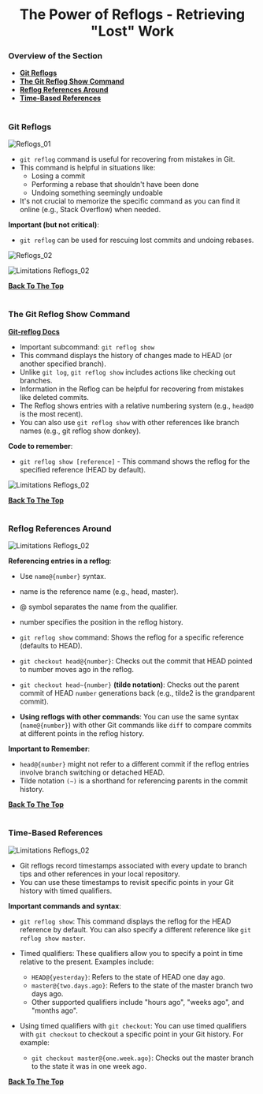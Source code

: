 <h1 align="center">The Power of Reflogs - Retrieving "Lost" Work</h1>

### Overview of the Section
* **[Git Reflogs](#git-reflogs)**
* **[The Git Reflog Show Command](#git-show)**
* **[Reflog References Around](#r-references)**
* **[Time-Based References](#t-references)**

#
### <a name="git-reflogs">Git Reflogs</a>

![Reflogs_01](https://github.com/tsokac2/-_-_Git_and_GitHub_CheatSheet/blob/main/src/91.JPG)

- ``git reflog`` command is useful for recovering from mistakes in Git.
- This command is helpful in situations like:
    - Losing a commit
    - Performing a rebase that shouldn't have been done
    - Undoing something seemingly undoable
- It's not crucial to memorize the specific command as you can find it online (e.g., Stack Overflow) when needed.

**Important (but not critical)**:
- ``git reflog`` can be used for rescuing lost commits and undoing rebases.

![Reflogs_02](https://github.com/tsokac2/-_-_Git_and_GitHub_CheatSheet/blob/main/src/92.JPG)

![Limitations Reflogs_02](https://github.com/tsokac2/-_-_Git_and_GitHub_CheatSheet/blob/main/src/93.JPG)

**[Back To The Top](#Overview-of-the-Section)**
#
### <a name="git-show">The Git Reflog Show Command</a>

**[Git-reflog Docs](https://git-scm.com/docs/git-reflog)**

- Important subcommand: ``git reflog show``
- This command displays the history of changes made to HEAD (or another specified branch).
- Unlike ``git log``, ``git reflog show`` includes actions like checking out branches.
- Information in the Reflog can be helpful for recovering from mistakes like deleted commits.
- The Reflog shows entries with a relative numbering system (e.g., ``head@0`` is the most recent).
- You can also use ``git reflog show`` with other references like branch names (e.g., git reflog show donkey).

**Code to remember**:

- ``git reflog show [reference]`` - This command shows the reflog for the specified reference (HEAD by default).

![Limitations Reflogs_02](https://github.com/tsokac2/-_-_Git_and_GitHub_CheatSheet/blob/main/src/94.JPG)

**[Back To The Top](#Overview-of-the-Section)**
#
### <a name="r-references">Reflog References Around</a>

![Limitations Reflogs_02](https://github.com/tsokac2/-_-_Git_and_GitHub_CheatSheet/blob/main/src/95.JPG)

**Referencing entries in a reflog**: 
- Use ``name@{number}`` syntax.
- name is the reference name (e.g., head, master).
- @ symbol separates the name from the qualifier.
- number specifies the position in the reflog history.

- ``git reflog show`` command: Shows the reflog for a specific reference (defaults to HEAD).

- ``git checkout head@{number}``: Checks out the commit that HEAD pointed to number moves ago in the reflog.

- ``git checkout head~{number}`` **(tilde notation)**: Checks out the parent commit of HEAD ``number`` generations back (e.g., tilde2 is the grandparent commit).

- **Using reflogs with other commands**: You can use the same syntax (``name@{number}``) with other Git commands like ``diff`` to compare commits at different points in the reflog history.

**Important to Remember**:

- ``head@{number}`` might not refer to a different commit if the reflog entries involve branch switching or detached HEAD.
- Tilde notation ``(~)`` is a shorthand for referencing parents in the commit history.

**[Back To The Top](#Overview-of-the-Section)**
#
### <a name="t-references">Time-Based References</a>

![Limitations Reflogs_02](https://github.com/tsokac2/-_-_Git_and_GitHub_CheatSheet/blob/main/src/96.JPG)

- Git reflogs record timestamps associated with every update to branch tips and other references in your local repository.
- You can use these timestamps to revisit specific points in your Git history with timed qualifiers.

**Important commands and syntax**:
- ``git reflog show``: This command displays the reflog for the HEAD reference by default. You can also specify a different reference like ``git reflog show master``.

- Timed qualifiers: These qualifiers allow you to specify a point in time relative to the present. Examples include:
    - ``HEAD@{yesterday}``: Refers to the state of HEAD one day ago.
    - ``master@{two.days.ago}``: Refers to the state of the master branch two days ago.
    - Other supported qualifiers include "hours ago", "weeks ago", and "months ago".

- Using timed qualifiers with ``git checkout``: You can use timed qualifiers with ``git checkout`` to checkout a specific point in your Git history. For example:
    - ``git checkout master@{one.week.ago}``: Checks out the master branch to the state it was in one week ago.

**[Back To The Top](#Overview-of-the-Section)**